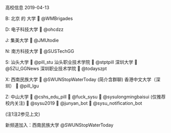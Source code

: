高校信息
2019-04-13

B:
  北京 的 大学
    📣  @WMBrigades

D:
  电子科技大学
    📣  @ohcdzz

J:
  集美大学
    💬  @JMUtodie

N:
  南方科技大学
    📣  @SUSTechGG

S:
  汕头大学
    📣  @pill_stu
  汕头职业技术学院
    📣  @stptpill
  深圳大学
    📣  @SZU_GGNews
  深圳职业技术学院
    📣  @todayszpt

X:
  西南民族大学
    📣  @SWUNStopWaterToday
                (简介含群聊)
  香港中文大学（深圳）
    📣  @pill_lgu

Z:
  中山大学
    📣  @cshs_edu_pill
    📣  @fuck_sysu
    📣  @sysulongmingbaisui
                (仅推荐校内关注)
    💬  @sysu2019
    🤖  @junyan_bot
    🤖  @sysu_notification_bot

(注1注2参见上文)

新频道加入：西南民族大学 @SWUNStopWaterToday